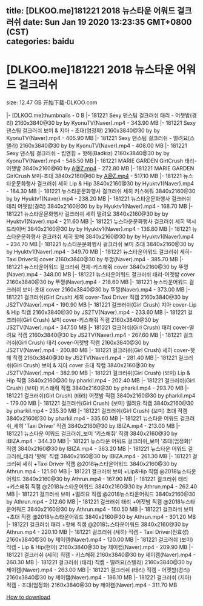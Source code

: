 
title: [DLKOO.me]181221 2018 뉴스타운 어워드 걸크러쉬
date: Sun Jan 19 2020 13:23:35 GMT+0800 (CST)    
categories: baidu
---

# [DLKOO.me]181221 2018 뉴스타운 어워드 걸크러쉬
size: 12.47 GB
 开始下载-DLKOO.com
 
|- [DLKOO.me]thumbnails - 0 B
|- 181221 Sexy 댄스팀 걸크러쉬 태리 - 어젯밤(경리) 2160x3840@30 by by KyonuTV(Naver).mp4 - 343.90 MB
|- 181221 Sexy 댄스팀 걸크러쉬 보미 & 지아 - 초대(엄정화) 2160x3840@30 by by KyonuTV(Naver).mp4 - 405.90 MB
|- 181221 Sexy 댄스팀 걸크러쉬 - 떨려요(스텔라) 2160x3840@30 by by KyonuTV(Naver).mp4 - 408.00 MB
|- 181221 Sexy 댄스팀 걸크러쉬 - 립앤힙 + 핫해(Badkiz) 2160x3840@30 by by KyonuTV(Naver).mp4 - 546.50 MB
|- 181221 MARIE GARDEN GirlCrush 태리-어젯밤 3840x2160@60 by A@Z.mp4 - 272.80 MB
|- 181221 MARIE GARDEN GirlCrush 보미-초대 3840x2160@60 by A@Z.mp4 - 517.10 MB
|- 181221 뉴스타운문화행사 걸크러쉬 세히 Lip & Hip 3840x2160@30 by Hyuktv1(Naver).mp4 - 184.30 MB
|- 181221 뉴스타운문화행사 걸크러쉬 세히 키스해줘 3840x2160@30 by by Hyuktv1(Naver).mp4 - 238.20 MB
|- 181221 뉴스타운문화행사 걸크러쉬 테리 어젯밤(경리) 3840x2160@30 by by Hyuktv1(Naver).mp4 - 168.70 MB
|- 181221 뉴스타운문화행사 걸크러쉬 세히 떨려요 3840x2160@30 by by Hyuktv1(Naver).mp4 - 211.60 MB
|- 181221 뉴스타운문화행사 걸크러쉬 세히 택시 드라이버 3840x2160@30 by by Hyuktv1(Naver).mp4 - 136.80 MB
|- 181221 뉴스타운문화행사 걸크러쉬 세히 핫해 3840x2160@30 by by Hyuktv1(Naver).mp4 - 234.70 MB
|- 181221 뉴스타운문화행사 걸크러쉬 보미 초대 3840x2160@30 by by Hyuktv1(Naver).mp4 - 349.70 MB
|- 181221 뉴스타운어워드 걸크러쉬 세히-Taxi Driver외 cover 2160x3840@30 by 뚜껑(Naver).mp4 - 385.70 MB
|- 181221 뉴스타운어워드 걸크러쉬 전체-키스해줘 cover 3840x2160@30 by 뚜껑(Naver).mp4 - 348.00 MB
|- 181221 뉴스타운어워드 걸크러쉬 태리-어젯밤 cover 2160x3840@30 by 뚜껑(Naver).mp4 - 218.60 MB
|- 181221 뉴스타운어워드 걸크러쉬 보미-초대 cover 2160x3840@30 by 뚜껑(Naver).mp4 - 373.00 MB
|- 181221 걸크러쉬(Girl Crush) 세히 cover-Taxi Driver 직캠 2160x3840@30 by JS2TV(Naver).mp4 - 190.90 MB
|- 181221 걸크러쉬(Girl Crush) 지아 cover-Lip & Hip 직캠 2160x3840@30 by JS2TV(Naver).mp4 - 233.60 MB
|- 181221 걸크러쉬(Girl Crush) 보미 cover-키스해줘 직캠 2160x3840@30 by JS2TV(Naver).mp4 - 347.50 MB
|- 181221 걸크러쉬(Girl Crush) 태리 cover-떨려요 직캠 2160x3840@30 by JS2TV(Naver).mp4 - 267.60 MB
|- 181221 걸크러쉬(Girl Crush) 태리 cover-어젯밤 직캠 2160x3840@30 by JS2TV(Naver).mp4 - 200.80 MB
|- 181221 걸크러쉬(Girl Crush) 세히 cover-핫해 직캠 2160x3840@30 by JS2TV(Naver).mp4 - 281.40 MB
|- 181221 걸크러쉬(Girl Crush) 보미 & 지아 cover 초대 직캠 3840x2160@30 by JS2TV(Naver).mp4 - 382.90 MB
|- 181221 걸크러쉬(Girl Crush) (보미) Lip & Hip 직캠 3840x2160@30 by pharkil.mp4 - 202.40 MB
|- 181221 걸크러쉬(Girl Crush) (보미) 키스해줘 직캠 3840x2160@30 by pharkil.mp4 - 293.70 MB
|- 181221 걸크러쉬(Girl Crush) (태리) 어젯밤 직캠 3840x2160@30 by pharkil.mp4 - 179.00 MB
|- 181221 걸크러쉬(Girl Crush) (보미) 떨려요 직캠 3840x2160@30 by pharkil.mp4 - 235.30 MB
|- 181221 걸크러쉬(Girl Crush) (보미) 초대 직캠 3840x2160@30 by pharkil.mp4 - 335.60 MB
|- 181221 뉴스타운 어워드 걸크러쉬_세히 'Taxi Driver' 직캠 3840x2160@30 by IBIZA.mp4 - 213.00 MB
|- 181221 뉴스타운 어워드 걸크러쉬_보미 '키스해줘' 직캠 3840x2160@30 by IBIZA.mp4 - 344.30 MB
|- 181221 뉴스타운 어워드 걸크러쉬_보미 '초대(엄정화)' 직캠 3840x2160@30 by IBIZA.mp4 - 363.20 MB
|- 181221 뉴스타운 어워드 걸크러쉬_태리 '핫해' 직캠 3840x2160@30 by IBIZA.mp4 - 261.30 MB
|- 181221 걸크러쉬 세히 +Taxi Driver 직캠 @2018뉴스타운어워드 3840x2160@30 by Athrun.mp4 - 121.90 MB
|- 181221 걸크러쉬 보미 +Lip&Hip 직캠 @2018뉴스타운어워드 3840x2160@30 by Athrun.mp4 - 167.90 MB
|- 181221 걸크러쉬 태리 +키스해줘 직캠 @2018뉴스타운어워드 3840x2160@30 by Athrun.mp4 - 262.40 MB
|- 181221 걸크러쉬 보미 +떨려요 직캠 @2018뉴스타운어워드 3840x2160@30 by Athrun.mp4 - 212.60 MB
|- 181221 걸크러쉬 태리 +어젯밤 직캠 @2018뉴스타운어워드 3840x2160@30 by Athrun.mp4 - 160.50 MB
|- 181221 걸크러쉬 보미 +초대 직캠 @2018뉴스타운어워드 3840x2160@30 by Athrun.mp4 - 301.20 MB
|- 181221 걸크러쉬 태리 +핫해 직캠 @2018뉴스타운어워드 3840x2160@30 by Athrun.mp4 - 220.10 MB
|- 181221 걸크러쉬 (세히) 직캠 - Taxi Driver(전효성) 2160x3840@30 by 제이캠(Naver).mp4 - 120.00 MB
|- 181221 걸크러쉬 (보미) 직캠 - Lip & Hip(현아) 2160x3840@30 by 제이캠(Naver).mp4 - 209.90 MB
|- 181221 걸크러쉬 (세히) 직캠 - 키스해줘 2160x3840@30 by 제이캠(Naver).mp4 - 260.30 MB
|- 181221 걸크러쉬 (태리) 직캠 - 떨려요(스텔라) 2160x3840@30 by 제이캠(Naver).mp4 - 263.00 MB
|- 181221 걸크러쉬 (태리) 직캠 - 어젯밤(경리) 2160x3840@30 by 제이캠(Naver).mp4 - 186.10 MB
|- 181221 걸크러쉬 (지아) 직캠 - 초대(엄정화) 2160x3840@30 by 제이캠(Naver).mp4 - 311.70 MB

[How to download](https://bpcam.bemobtrk.com/go/2ceec3aa-1ca2-46d6-b9ff-aaa5c184517c?jno=26)